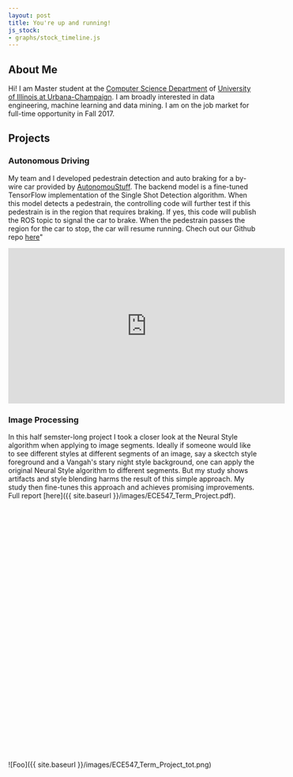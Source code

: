 ```yaml
---
layout: post
title: You're up and running!
js_stock:
- graphs/stock_timeline.js
---
```

## About Me
Hi! I am Master student at the [Computer Science Department](http://cs.illinois.edu) of [University of Illinois at Urbana-Champaign](http://illinois.edu). I am broadly interested in data engineering, machine learning and data mining. I am on the job market for full-time opportunity in Fall 2017.

## Projects 

### Autonomous Driving
My team and I developed pedestrain detection and auto braking for a by-wire car provided by [AutonomouStuff](https://autonomoustuff.com). The backend model is a fine-tuned TensorFlow implementation of the Single Shot Detection algorithm. When this model detects a pedestrain, the controlling code will further test if this pedestrain is in the region that requires braking. If yes, this code will publish the ROS topic to signal the car to brake. When the pedestrain passes the region for the car to stop, the car will resume running. Chech out our Github repo [here](https://github.com/tensorpro/MAAV)"

<iframe width="560" height="315" src="https://www.youtube.com/embed/zHKE1t_IEIg" frameborder="0" allowfullscreen></iframe>

### Image Processing
In this half semster-long project I took a closer look at the Neural Style algorithm when applying to image segments. Ideally if someone would like to see different styles at different segments of an image, say a skectch style foreground and a Vangah's stary night style background, one can apply the original Neural Style algorithm to different segments. But my study shows artifacts and style blending harms the result of this simple approach. My study then fine-tunes this approach and achieves promising improvements. Full report [here]({{ site.baseurl }}/images/ECE547_Term_Project.pdf).

<style>
#chartdiv {
  width: 100%;
  height: 500px;
}
</style>
<div id="chartdiv"></div>

![Foo]({{ site.baseurl }}/images/ECE547_Term_Project_tot.png)
